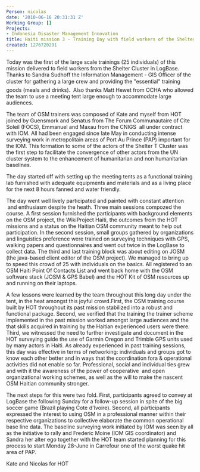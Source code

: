 ```yaml
---
Person: nicolas
date: '2010-06-16 20:31:31 Z'
Working Group: []
Projects:
- Indonesia Disaster Management Innovation
title: Haiti mission 3 - Training Day with field workers of the Shelter Cluster organizations
created: 1276720291
---
```

<p>Today was the first of the large scale trainings (25 individuals) of this mission delivered to field workers from the Shelter Cluster in LogBase. Thanks to Sandra Sudhoff the Information Management - GIS Officer of the cluster for gathering a large crew and providing the "essential" training goods (meals and drinks). &nbsp;Also thanks Matt Hewet from OCHA who allowed the team to use a meeting tent large enough to accommodate large audiences.</p><p>The team of OSM trainers was composed of Kate and myself from HOT joined by Guensmork and Senatus from The Forum Communautaire of Cite Soleil (FOCS), Emmanuel and Maxau from the CNIGS &nbsp;all under contract with IOM. All had been engaged since late May in conducting intense surveying work in metropolitain areas of Port Au Prince (PAP) important for the IOM. This formation to some of the actors of the Shelter T Cluster was the first step to facilitate the convergence of other actors from the UN cluster system to the enhancement of humanitarian and non humanitarian baselines.</p><p>The day started off with setting up the meeting tents as a functional training lab furnished with adequate equipments and materials and as a living place for the next 8 hours fanned and water friendly.</p><p>The day went well lively participated and painted with constant attention &nbsp;and enthusiasm despite the heath. Three main sessions compozed the course. A first session furnished the participants with background elements on the OSM project, the WikiProject Haiti, the outcomes from the HOT missions and a status on the Haitian OSM community meant to help out participation. In the second session, small groups gathered by organizations and linguistics preference were trained on surveying techniques with GPS, walking papers and questionnaires and went out twice in the LogBase to collect data. The third and last training block was about editing on JOSM (the java-based client editor of the OSM project). We managed to bring up to speed this crowd of 25 with individuals on the basics. All registered to an OSM Haiti Point Of Contacts List and went back home with the OSM software stack (JOSM &amp; GPS Babel) and the HOT Kit of OSM resources up and running on their laptops.</p><p>A few lessons were learned by the team throughout this long day under the tent, in the heat amongst this joyful crowd.First, the OSM training course built by HOT throughout its past mission stabilized into a robust and functional package. Second, we verified that the training the trainer scheme implemented in the past mission worked amongst large audiences and the that skills acquired in training by the Haitian experienced users were there. Third, we witnessed the need to further investigate and document in the HOT surveying guide the use of Garmin Oregon and Trimble GPS units used by many actors in Haiti. As already experienced in past training sessions, this day was effective in terms of networking: individuals and groups got to know each other better and in ways that the coordination fora &amp; operational activities did not enable so far. Professional, social and individual ties grew and with it the awareness of the power of cooperative &nbsp;and open organizational working schemes, as well as the will to make the nascent OSM Haitian community stronger.</p><p>The next steps for this were two fold. First, participants agreed to convey at LogBase the following Sunday for a follow-up session in spite of the big soccer game (Brazil playing Cote d'Ivoire). Second, all participants expressed the interest to using OSM in a professional manner within their respective organizations to collective elaborate the common operational base line data. The baseline surveying work initiated by IOM was seen by all as the initiative to rally and Frederic Moine (IOM GIS coordinator) and Sandra her alter ego together with the HOT team started planning for this process to start Monday 28-June in Carrefour one of the worst quake hit area of PAP.</p><p>Kate and Nicolas for HOT</p>

